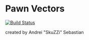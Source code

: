 # Pawn Vectors

[![Build Status](https://travis-ci.com/skuzzis/pawn-vectors.svg?branch=master)](https://travis-ci.com/skuzzis/pawn-vectors)

created by Andrei "SkuZZi" Sebastian

